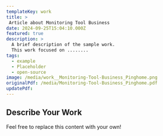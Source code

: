 ```yaml
---
templateKey: work
title: >
 Article about Monitoring Tool Business
date: 2024-09-25T15:04:10.000Z
featured: true
description: >
  A brief description of the sample work.
  This work focused on ........
tags:
  - example
  - Placeholder
  - open-source
image: /media/work__Monitoring-Tool-Business_Pinghome.png
originalPdf: /media/Monitoring-Tool-Business_Pinghome.pdf
updatePdf: 
---
```

## Describe Your Work

Feel free to replace this content with your own!
